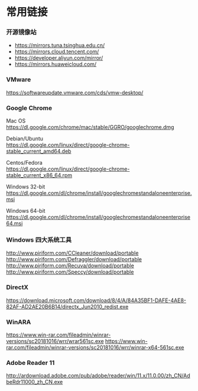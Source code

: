 # 常用链接

### 开源镜像站

- <https://mirrors.tuna.tsinghua.edu.cn/>
- <https://mirrors.cloud.tencent.com/>
- <https://developer.aliyun.com/mirror/>
- <https://mirrors.huaweicloud.com/>

### VMware

<https://softwareupdate.vmware.com/cds/vmw-desktop/>

### Google Chrome

Mac OS  
<https://dl.google.com/chrome/mac/stable/GGRO/googlechrome.dmg>

Debian/Ubuntu  
<https://dl.google.com/linux/direct/google-chrome-stable_current_amd64.deb>

Centos/Fedora  
<https://dl.google.com/linux/direct/google-chrome-stable_current_x86_64.rpm>

Windows 32-bit
<https://dl.google.com/dl/chrome/install/googlechromestandaloneenterprise.msi>

Windows 64-bit
<https://dl.google.com/dl/chrome/install/googlechromestandaloneenterprise64.msi>

### Windows 四大系统工具

<http://www.piriform.com/CCleaner/download/portable>
<http://www.piriform.com/Defraggler/download/portable>
<http://www.piriform.com/Recuva/download/portable>
<http://www.piriform.com/Speccy/download/portable>

### DirectX

<https://download.microsoft.com/download/8/4/A/84A35BF1-DAFE-4AE8-82AF-AD2AE20B6B14/directx_Jun2010_redist.exe>

### WinARA

<https://www.win-rar.com/fileadmin/winrar-versions/sc20181016/wrr/wrar561sc.exe>
<https://www.win-rar.com/fileadmin/winrar-versions/sc20181016/wrr/winrar-x64-561sc.exe>

### Adobe Reader 11

<http://ardownload.adobe.com/pub/adobe/reader/win/11.x/11.0.00/zh_CN/AdbeRdr11000_zh_CN.exe>
